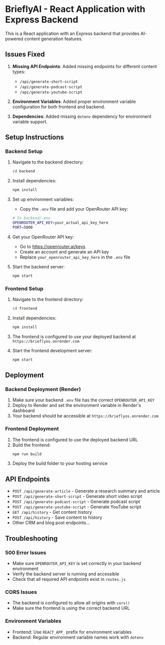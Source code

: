 # BrieflyAI - React Application with Express Backend

This is a React application with an Express backend that provides AI-powered content generation features.

## Issues Fixed

1. **Missing API Endpoints**: Added missing endpoints for different content types:
   - `/api/generate-short-script`
   - `/api/generate-podcast-script` 
   - `/api/generate-youtube-script`

2. **Environment Variables**: Added proper environment variable configuration for both frontend and backend.

3. **Dependencies**: Added missing `dotenv` dependency for environment variable support.

## Setup Instructions

### Backend Setup

1. Navigate to the backend directory:
   ```bash
   cd backend
   ```

2. Install dependencies:
   ```bash
   npm install
   ```

3. Set up environment variables:
   - Copy the `.env` file and add your OpenRouter API key:
   ```bash
   # In backend/.env
   OPENROUTER_API_KEY=your_actual_api_key_here
   PORT=5000
   ```

4. Get your OpenRouter API key:
   - Go to https://openrouter.ai/keys
   - Create an account and generate an API key
   - Replace `your_openrouter_api_key_here` in the `.env` file

5. Start the backend server:
   ```bash
   npm start
   ```

### Frontend Setup

1. Navigate to the frontend directory:
   ```bash
   cd frontend
   ```

2. Install dependencies:
   ```bash
   npm install
   ```

3. The frontend is configured to use your deployed backend at `https://brieflyos.onrender.com`

4. Start the frontend development server:
   ```bash
   npm start
   ```

## Deployment

### Backend Deployment (Render)

1. Make sure your backend `.env` file has the correct `OPENROUTER_API_KEY`
2. Deploy to Render and set the environment variable in Render's dashboard
3. Your backend should be accessible at `https://brieflyos.onrender.com`

### Frontend Deployment

1. The frontend is configured to use the deployed backend URL
2. Build the frontend:
   ```bash
   npm run build
   ```
3. Deploy the build folder to your hosting service

## API Endpoints

- `POST /api/generate-article` - Generate a research summary and article
- `POST /api/generate-short-script` - Generate short video script
- `POST /api/generate-podcast-script` - Generate podcast script  
- `POST /api/generate-youtube-script` - Generate YouTube script
- `GET /api/history` - Get content history
- `POST /api/history` - Save content to history
- Other CRM and blog post endpoints...

## Troubleshooting

### 500 Error Issues
- Make sure `OPENROUTER_API_KEY` is set correctly in your backend environment
- Verify the backend server is running and accessible
- Check that all required API endpoints exist in `routes.js`

### CORS Issues
- The backend is configured to allow all origins with `cors()`
- Make sure the frontend is using the correct backend URL

### Environment Variables
- Frontend: Use `REACT_APP_` prefix for environment variables
- Backend: Regular environment variable names work with `dotenv`
